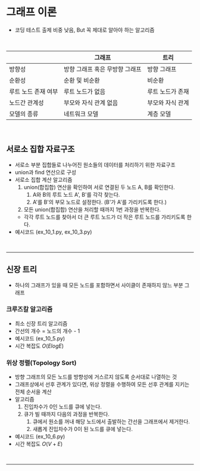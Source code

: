 # 그래프 이론
- 코딩 테스트 출제 비중 낮음, But 꼭 제대로 알아야 하는 알고리즘

<br>

| |그래프|트리|
|---|---|---|
|방향성|방향 그래프 혹은 무방향 그래프|방향 그래프|
|순환성|순환 및 비순환|비순환|
|루트 노드 존재 여부|루트 노드가 없음|루트 노드가 존재|
|노드간 관계성|부모와 자식 관계 없음|부모와 자식 관계|
|모델의 종류|네트워크 모델|계층 모델|

<br>

## 서로소 집합 자료구조
- 서로소 부분 집합들로 나누어진 원소들의 데이터를 처리하기 위한 자료구조
- union과 find 연산으로 구성
- 서로소 집합 계산 알고리즘
    1. union(합집합) 연산을 확인하여 서로 연결된 두 노드 A, B를 확인한다.
        1. A와 B의 루트 노드 A', B'를 각각 찾는다.
        2. A'를 B'의 부모 노드로 설정한다. (B'가 A'를 가리키도록 한다.)
    2. 모든 union(합집합) 연산을 처리할 때까지 1번 과정을 반복한다.
    - 각각 루트 노드를 찾아서 더 큰 루트 노드가 더 작은 루트 노드를 가리키도록 한다.
- 예시코드 (ex_10_1.py, ex_10_3.py)

<br>

---
## 신장 트리

- 하나의 그래프가 있을 때 모든 노드를 포함하면서 사이클이 존재하지 않느 부분 그래프

### 크루즈칼 알고리즘
- 최소 신장 트리 알고리즘
- 간선의 개수 = 노드의 개수 - 1
- 예시코드 (ex_10_5.py)
- 시간 복잡도 $O(ElogE)$

### 위상 정렬(Topology Sort)
- 방향 그래프의 모든 노드를 방향성에 거스르지 않도록 순서대로 나열하는 것
- 그래프상에서 선후 관계가 있다면, 위상 정렬을 수행하여 모든 선후 관계를 지키는 전체 순서을 계산
- 알고리즘
    1. 진입차수가 0인 노드를 큐에 넣는다.
    2. 큐가 빌 때까지 다음의 과정을 반복한다.
        1. 큐에서 원소를 꺼내 해당 노드에서 출발하는 간선을 그래프에서 제거한다.
        2. 새롭게 진입차수가 0이 된 노드를 큐에 넣는다.
- 예시코드 (ex_10_6.py)
- 시간 복잡도 $O(V+E)$
<br>

---
